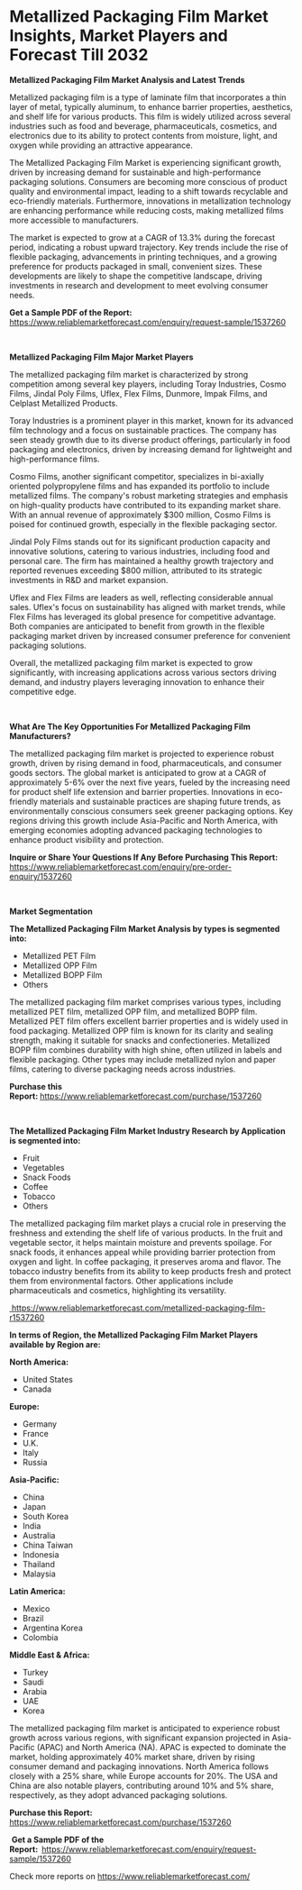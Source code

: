 <p><h1>Metallized Packaging Film Market Insights, Market Players and Forecast Till 2032</h1></p><p><strong>Metallized Packaging Film Market Analysis and Latest Trends</strong></p>
<p><p>Metallized packaging film is a type of laminate film that incorporates a thin layer of metal, typically aluminum, to enhance barrier properties, aesthetics, and shelf life for various products. This film is widely utilized across several industries such as food and beverage, pharmaceuticals, cosmetics, and electronics due to its ability to protect contents from moisture, light, and oxygen while providing an attractive appearance.</p><p>The Metallized Packaging Film Market is experiencing significant growth, driven by increasing demand for sustainable and high-performance packaging solutions. Consumers are becoming more conscious of product quality and environmental impact, leading to a shift towards recyclable and eco-friendly materials. Furthermore, innovations in metallization technology are enhancing performance while reducing costs, making metallized films more accessible to manufacturers.</p><p>The market is expected to grow at a CAGR of 13.3% during the forecast period, indicating a robust upward trajectory. Key trends include the rise of flexible packaging, advancements in printing techniques, and a growing preference for products packaged in small, convenient sizes. These developments are likely to shape the competitive landscape, driving investments in research and development to meet evolving consumer needs.</p></p>
<p><strong>Get a Sample PDF of the Report:&nbsp;</strong> <a href="https://www.reliablemarketforecast.com/enquiry/request-sample/1537260?utm_campaign=3129&utm_medium=2&utm_source=Github&utm_content=ia&utm_term=24032025&utm_id=metallized-packaging-film">https://www.reliablemarketforecast.com/enquiry/request-sample/1537260</a></p>
<p>&nbsp;</p>
<p><strong>Metallized Packaging Film Major Market Players</strong></p>
<p><p>The metallized packaging film market is characterized by strong competition among several key players, including Toray Industries, Cosmo Films, Jindal Poly Films, Uflex, Flex Films, Dunmore, Impak Films, and Celplast Metallized Products. </p><p>Toray Industries is a prominent player in this market, known for its advanced film technology and a focus on sustainable practices. The company has seen steady growth due to its diverse product offerings, particularly in food packaging and electronics, driven by increasing demand for lightweight and high-performance films. </p><p>Cosmo Films, another significant competitor, specializes in bi-axially oriented polypropylene films and has expanded its portfolio to include metallized films. The company's robust marketing strategies and emphasis on high-quality products have contributed to its expanding market share. With an annual revenue of approximately $300 million, Cosmo Films is poised for continued growth, especially in the flexible packaging sector.</p><p>Jindal Poly Films stands out for its significant production capacity and innovative solutions, catering to various industries, including food and personal care. The firm has maintained a healthy growth trajectory and reported revenues exceeding $800 million, attributed to its strategic investments in R&D and market expansion.</p><p>Uflex and Flex Films are leaders as well, reflecting considerable annual sales. Uflex's focus on sustainability has aligned with market trends, while Flex Films has leveraged its global presence for competitive advantage. Both companies are anticipated to benefit from growth in the flexible packaging market driven by increased consumer preference for convenient packaging solutions.</p><p>Overall, the metallized packaging film market is expected to grow significantly, with increasing applications across various sectors driving demand, and industry players leveraging innovation to enhance their competitive edge.</p></p>
<p>&nbsp;</p>
<p><strong>What Are The Key Opportunities For Metallized Packaging Film Manufacturers?</strong></p>
<p><p>The metallized packaging film market is projected to experience robust growth, driven by rising demand in food, pharmaceuticals, and consumer goods sectors. The global market is anticipated to grow at a CAGR of approximately 5-6% over the next five years, fueled by the increasing need for product shelf life extension and barrier properties. Innovations in eco-friendly materials and sustainable practices are shaping future trends, as environmentally conscious consumers seek greener packaging options. Key regions driving this growth include Asia-Pacific and North America, with emerging economies adopting advanced packaging technologies to enhance product visibility and protection.</p></p>
<p><strong>Inquire or Share Your Questions If Any Before Purchasing This Report:</strong> <a href="https://www.reliablemarketforecast.com/enquiry/pre-order-enquiry/1537260?utm_campaign=3129&utm_medium=2&utm_source=Github&utm_content=ia&utm_term=24032025&utm_id=metallized-packaging-film">https://www.reliablemarketforecast.com/enquiry/pre-order-enquiry/1537260</a></p>
<p>&nbsp;</p>
<p><strong>Market Segmentation</strong></p>
<p><strong>The Metallized Packaging Film Market Analysis by types is segmented into:</strong></p>
<p><ul><li>Metallized PET Film</li><li>Metallized OPP Film</li><li>Metallized BOPP Film</li><li>Others</li></ul></p>
<p><p>The metallized packaging film market comprises various types, including metallized PET film, metallized OPP film, and metallized BOPP film. Metallized PET film offers excellent barrier properties and is widely used in food packaging. Metallized OPP film is known for its clarity and sealing strength, making it suitable for snacks and confectioneries. Metallized BOPP film combines durability with high shine, often utilized in labels and flexible packaging. Other types may include metallized nylon and paper films, catering to diverse packaging needs across industries.</p></p>
<p><strong>Purchase this Report:&nbsp;</strong><a href="https://www.reliablemarketforecast.com/purchase/1537260?utm_campaign=3129&utm_medium=2&utm_source=Github&utm_content=ia&utm_term=24032025&utm_id=metallized-packaging-film">https://www.reliablemarketforecast.com/purchase/1537260</a></p>
<p>&nbsp;</p>
<p><strong>The Metallized Packaging Film Market Industry Research by Application is segmented into:</strong></p>
<p><ul><li>Fruit</li><li>Vegetables</li><li>Snack Foods</li><li>Coffee</li><li>Tobacco</li><li>Others</li></ul></p>
<p><p>The metallized packaging film market plays a crucial role in preserving the freshness and extending the shelf life of various products. In the fruit and vegetable sector, it helps maintain moisture and prevents spoilage. For snack foods, it enhances appeal while providing barrier protection from oxygen and light. In coffee packaging, it preserves aroma and flavor. The tobacco industry benefits from its ability to keep products fresh and protect them from environmental factors. Other applications include pharmaceuticals and cosmetics, highlighting its versatility.</p></p>
<p><a href="https://www.reliablemarketforecast.com/metallized-packaging-film-r1537260?utm_campaign=3129&utm_medium=2&utm_source=Github&utm_content=ia&utm_term=24032025&utm_id=metallized-packaging-film">&nbsp;https://www.reliablemarketforecast.com/metallized-packaging-film-r1537260</a></p>
<p><strong>In terms of Region, the Metallized Packaging Film Market Players available by Region are:</strong></p>
<p>
    <p> <strong> North America: </strong>
        <ul>
            <li>United States</li>
            <li>Canada</li>
        </ul>
        </p> 
    <p> <strong> Europe: </strong>
        <ul>
            <li>Germany</li>
            <li>France</li>
            <li>U.K.</li>
            <li>Italy</li>
            <li>Russia</li>
        </ul>
        </p> 
    <p> <strong> Asia-Pacific: </strong>
        <ul>
            <li>China</li>
            <li>Japan</li>
            <li>South Korea</li>
            <li>India</li>
            <li>Australia</li>
            <li>China Taiwan</li>
            <li>Indonesia</li>
            <li>Thailand</li>
            <li>Malaysia</li>
        </ul>
        </p> 
    <p> <strong> Latin America: </strong>
        <ul>
            <li>Mexico</li>
            <li>Brazil</li>
            <li>Argentina Korea</li>
            <li>Colombia</li>
        </ul>
        </p> 
    <p> <strong> Middle East & Africa: </strong>
        <ul>
            <li>Turkey</li>
            <li>Saudi</li>
            <li>Arabia</li>
            <li>UAE</li>
            <li>Korea</li>
        </ul>
    </p>
    </p>
<p><p>The metallized packaging film market is anticipated to experience robust growth across various regions, with significant expansion projected in Asia-Pacific (APAC) and North America (NA). APAC is expected to dominate the market, holding approximately 40% market share, driven by rising consumer demand and packaging innovations. North America follows closely with a 25% share, while Europe accounts for 20%. The USA and China are also notable players, contributing around 10% and 5% share, respectively, as they adopt advanced packaging solutions.</p></p>
<p><strong>Purchase this Report: </strong><a href="https://www.reliablemarketforecast.com/purchase/1537260?utm_campaign=3129&utm_medium=2&utm_source=Github&utm_content=ia&utm_term=24032025&utm_id=metallized-packaging-film">https://www.reliablemarketforecast.com/purchase/1537260</a></p>
<p>&nbsp;<strong>Get a Sample PDF of the Report:&nbsp;&nbsp;</strong><a href="https://www.reliablemarketforecast.com/enquiry/request-sample/1537260?utm_campaign=3129&utm_medium=2&utm_source=Github&utm_content=ia&utm_term=24032025&utm_id=metallized-packaging-film">https://www.reliablemarketforecast.com/enquiry/request-sample/1537260</a></p>
<p><strong></strong></p>
<p>Check more reports on <a href="https://www.reliablemarketforecast.com/?utm_campaign=3129&utm_medium=2&utm_source=Github&utm_content=ia&utm_term=24032025&utm_id=metallized-packaging-film">https://www.reliablemarketforecast.com/</a></p>